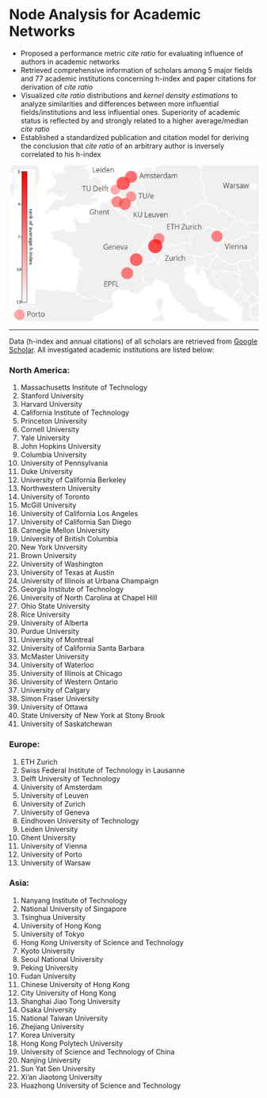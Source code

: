 # Node Analysis for Academic Networks
+ Proposed a performance metric *cite ratio* for evaluating influence of authors in academic networks
+ Retrieved comprehensive information of scholars among 5 major fields and 77 academic institutions concerning h-index and paper citations for derivation of *cite ratio*
+ Visualized *cite ratio* distributions and *kernel density estimations* to analyze similarities and differences between more influential fields/institutions and less influential ones. Superiority of academic status is reflected by and strongly related to a higher average/median *cite ratio*
+ Established a standardized publication and citation model for deriving the conclusion that *cite ratio* of an arbitrary author is inversely correlated to his h-index

![](./draw/result.png)

---
Data (h-index and annual citations) of all scholars are retrieved from [Google Scholar](https://scholar.google.com). All investigated academic institutions are listed below:

### North America:

1. Massachusetts Institute of Technology
2. Stanford University
3. Harvard University
4. California Institute of Technology
5. Princeton University
6. Cornell University
7. Yale University
8. John Hopkins University
9. Columbia University
10. University of Pennsylvania
11. Duke University
12. University of California Berkeley
13. Northwestern University
14. University of Toronto
15. McGill University
16. University of California Los Angeles
17. University of California San Diego
18. Carnegie Mellon University
19. University of British Columbia
20. New York University
21. Brown University
22. University of Washington
23. University of Texas at Austin
24. University of Illinois at Urbana Champaign
25. Georgia Institute of Technology
26. University of North Carolina at Chapel Hill
27. Ohio State University
28. Rice University
29. University of Alberta
30. Purdue University
31. University of Montreal
32. University of California Santa Barbara
33. McMaster University
34. University of Waterloo
35. University of Illinois at Chicago
36. University of Western Ontario
37. University of Calgary
38. Simon Fraser University
39. University of Ottawa
40. State University of New York at Stony Brook
41. University of Saskatchewan

### Europe:

1. ETH Zurich
2. Swiss Federal Institute of Technology in Lausanne
3. Delft University of Technology
4. University of Amsterdam
5. University of Leuven
6. University of Zurich
7. University of Geneva
8. Eindhoven University of Technology
9. Leiden University
10. Ghent University
11. University of Vienna
12. University of Porto
13. University of Warsaw

### Asia:

1. Nanyang Institute of Technology
2. National University of Singapore
3. Tsinghua University
4. University of Hong Kong
5. University of Tokyo
6. Hong Kong University of Science and Technology
7. Kyoto University
8. Seoul National University
9. Peking University
10. Fudan University
11. Chinese University of Hong Kong
12. City University of Hong Kong
13. Shanghai Jiao Tong University
14. Osaka University
15. National Taiwan University
16. Zhejiang University
17. Korea University
18. Hong Kong Polytech University
19. University of Science and Technology of China
20. Nanjing University
21. Sun Yat Sen University
22. Xi’an Jiaotong University
23. Huazhong University of Science and Technology